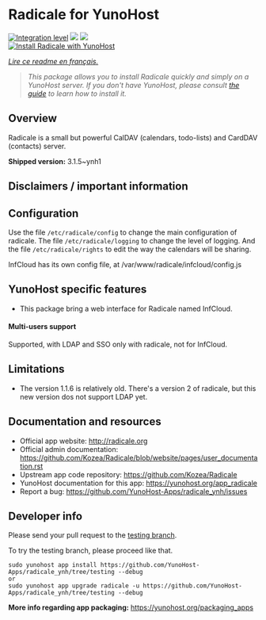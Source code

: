 <!--
N.B.: This README was automatically generated by https://github.com/YunoHost/apps/tree/master/tools/README-generator
It shall NOT be edited by hand.
-->

# Radicale for YunoHost

[![Integration level](https://dash.yunohost.org/integration/radicale.svg)](https://dash.yunohost.org/appci/app/radicale) ![](https://ci-apps.yunohost.org/ci/badges/radicale.status.svg) ![](https://ci-apps.yunohost.org/ci/badges/radicale.maintain.svg)  
[![Install Radicale with YunoHost](https://install-app.yunohost.org/install-with-yunohost.svg)](https://install-app.yunohost.org/?app=radicale)

*[Lire ce readme en français.](./README_fr.md)*

> *This package allows you to install Radicale quickly and simply on a YunoHost server.
If you don't have YunoHost, please consult [the guide](https://yunohost.org/#/install) to learn how to install it.*

## Overview

Radicale is a small but powerful CalDAV (calendars, todo-lists) and CardDAV (contacts) server.


**Shipped version:** 3.1.5~ynh1



## Disclaimers / important information

## Configuration

Use the file `/etc/radicale/config` to change the main configuration of radicale.
The file `/etc/radicale/logging` to change the level of logging.
And the file `/etc/radicale/rights` to edit the way the calendars will be sharing.

InfCloud has its own config file, at /var/www/radicale/infcloud/config.js

## YunoHost specific features

* This package bring a web interface for Radicale named InfCloud.

#### Multi-users support

Supported, with LDAP and SSO only with radicale, not for InfCloud.

## Limitations

* The version 1.1.6 is relatively old. There's a version 2 of radicale, but this new version dos not support LDAP yet.

## Documentation and resources

* Official app website: http://radicale.org
* Official admin documentation: https://github.com/Kozea/Radicale/blob/website/pages/user_documentation.rst
* Upstream app code repository: https://github.com/Kozea/Radicale
* YunoHost documentation for this app: https://yunohost.org/app_radicale
* Report a bug: https://github.com/YunoHost-Apps/radicale_ynh/issues

## Developer info

Please send your pull request to the [testing branch](https://github.com/YunoHost-Apps/radicale_ynh/tree/testing).

To try the testing branch, please proceed like that.
```
sudo yunohost app install https://github.com/YunoHost-Apps/radicale_ynh/tree/testing --debug
or
sudo yunohost app upgrade radicale -u https://github.com/YunoHost-Apps/radicale_ynh/tree/testing --debug
```

**More info regarding app packaging:** https://yunohost.org/packaging_apps
